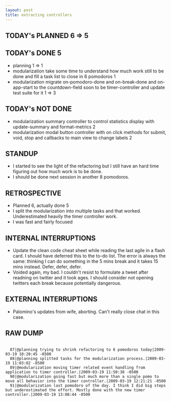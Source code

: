 ```yaml
---
layout: post
title: extracting controllers
---
```


TODAY's PLANNED 6 => 5
-----------------

TODAY's DONE 5
------------
* planning 1 => 1
* modularization take some time to understand how much work still to be done and fill a task list to close in 6 pomodoros 1
* modularization migrate on-pomodoro-done and on-break-done and on-app-start to the countdown-field soon to be timer-controller and update test suite for it 1 => 3

TODAY's NOT DONE
----------------
* modularization summary controller to control statistics display with update-summary and format-metrics 2
* modularization modal button controller with on click methods for submit, void, stop and callbacks to main view to change labels 2

STANDUP
-------
* I started to see the light of the refactoring but I still have an hard time figuring out how much work is to be done.
* I should be done next session in another 8 pomodoros.

RETROSPECTIVE
-------------
* Planned 6, actually done 5
* I split the modularization into multiple tasks and that worked. Underestimated heavily the timer controller work.
* I was fast and fairly focused

INTERNAL INTERRUPTIONS
----------------------
* Update the clean code cheat sheet while reading the last agile in a flash card. I should have deferred this to the to-do list. The error is always the same: thinking I can do something in the 5 mins break and it takes 15 mins instead. Defer, defer, defer.
* Voided again, my bad. I couldn't resist to formulate a tweet after readning on twitter and it took ages. I should consider not opening twitters each break because potentially dangerous.

EXTERNAL INTERRUPTIONS
----------------------
* Palomino's updates from wife, aborting. Can't really close chat in this case.

RAW DUMP
--------
<pre><code>
  87|@planning trying to shrink refactoring to 6 pomodoros today|2009-03-19 10:20:45 -0500
  88|@planning splitted tasks for the modularization process.|2009-03-19 11:03:02 -0500
  89|@modularization moving timer related event handling from application to timer controller.|2009-03-19 11:50:38 -0500
  90|@modularization going fast but much more than a single pomo to move all behavior into the timer controller.|2009-03-19 12:21:21 -0500
  91|@modularization last pomodoro of the day. I think I did big steps but underestimated the effort. Mostly done with the new timer controller.|2009-03-19 13:08:44 -0500
</code></pre>